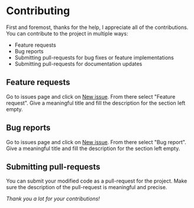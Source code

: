 # Contributing

First and foremost, thanks for the help, I appreciate all of the contributions. You can contribute to the project in
 multiple ways:
 
- Feature requests
- Bug reports
- Submitting pull-requests for bug fixes or feature implementations
- Submitting pull-requests for documentation updates

## Feature requests

Go to issues page and click on [New issue](https://github.com/sinaru/DynamoForms/issues/new/choose). From there select 
"Feature request". Give a meaningful title and fill the description for the section left empty. 

## Bug reports

Go to issues page and click on [New issue](https://github.com/sinaru/DynamoForms/issues/new/choose). From there select 
"Bug report". Give a meaningful title and fill the description for the section left empty.

## Submitting pull-requests

You can submit your modified code as a pull-request for the project. Make sure the description of the pull-request is
 meaningful and precise. 
 
 
 *Thank you a lot for your contributions!*
